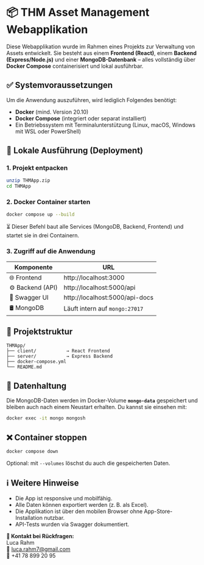 # 📦 THM Asset Management Webapplikation

Diese Webapplikation wurde im Rahmen eines Projekts zur Verwaltung von Assets entwickelt. Sie besteht aus einem **Frontend (React)**, einem **Backend (Express/Node.js)** und einer **MongoDB-Datenbank** – alles vollständig über **Docker Compose** containerisiert und lokal ausführbar.

## ✅ Systemvoraussetzungen

Um die Anwendung auszuführen, wird lediglich Folgendes benötigt:
- **Docker** (mind. Version 20.10)
- **Docker Compose** (integriert oder separat installiert)
- Ein Betriebssystem mit Terminalunterstützung (Linux, macOS, Windows mit WSL oder PowerShell)

## 🚀 Lokale Ausführung (Deployment)

### 1. Projekt entpacken 
```bash
unzip THMApp.zip
cd THMApp
```

### 2. Docker Container starten
```bash
docker compose up --build
```
⏳ Dieser Befehl baut alle Services (MongoDB, Backend, Frontend) und startet sie in drei Containern.

### 3. Zugriff auf die Anwendung

| Komponente         | URL                              |
|--------------------|-----------------------------------|
| 🌐 Frontend        | http://localhost:3000             |
| ⚙️ Backend (API)   | http://localhost:5000/api         |
| 📘 Swagger UI      | http://localhost:5000/api-docs    |
| 🛢️ MongoDB         | Läuft intern auf `mongo:27017`    |

## 📁 Projektstruktur

```
THMApp/
├── client/           → React Frontend
├── server/           → Express Backend
├── docker-compose.yml
└── README.md
```

## 📂 Datenhaltung

Die MongoDB-Daten werden im Docker-Volume **`mongo-data`** gespeichert und bleiben auch nach einem Neustart erhalten. Du kannst sie einsehen mit:
```bash
docker exec -it mongo mongosh
```

## ❌ Container stoppen
```bash
docker compose down
```
Optional: mit `--volumes` löschst du auch die gespeicherten Daten.

## ℹ️ Weitere Hinweise

- Die App ist responsive und mobilfähig.
- Alle Daten können exportiert werden (z. B. als Excel).
- Die Applikation ist über den mobilen Browser ohne App-Store-Installation nutzbar.
- API-Tests wurden via Swagger dokumentiert.

**📧 Kontakt bei Rückfragen:**  
Luca Rahm  
📩 luca.rahm7@gmail.com  
📱 +41 78 899 20 95